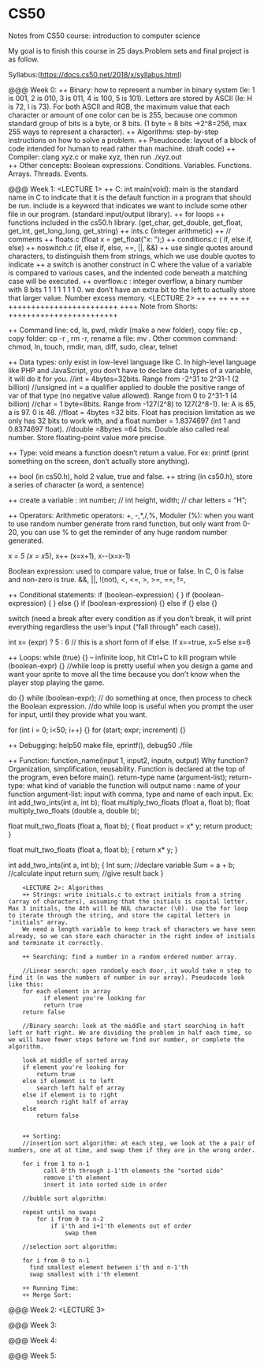 # CS50
Notes from CS50 course: introduction to computer science

My goal is to finish this course in 25 days.Problem sets and final project is as follow.

Syllabus:(https://docs.cs50.net/2018/x/syllabus.html)

@@@ Week 0: ++ Binary: how to represent a number in binary system (Ie: 1 is 001, 2 is 010, 3 is 011, 4 is 100, 5 is 101). Letters are stored by ASCII (Ie: H is 72, I is 73). For both ASCII and RGB, the maximum value that each character or amount of one color can be is 255, because one common standard group of bits is a byte, or 8 bits. (1 byte = 8 bits ->2^8=256, max 255 ways to represent a character).
            ++ Algorithms: step-by-step instructions on how to solve a problem.
            ++ Pseudocode: layout of a block of code intended for human to read rather than machine. (draft code)
            ++ Compiler: clang xyz.c or make xyz, then run ./xyz.out  
            ++ Other concepts: Boolean expressions. Conditions. Variables. Functions. Arrays. Threads. Events.

@@@ Week 1: <LECTURE 1>
            ++ C: int main(void): main is the standard name in C to indicate that it is the default function in a program               that should be run. include is a keyword that indicates we want to include some other file in our program.                   (standard input/output library).
            ++ for loops
            ++ functions included in the cs50.h library. (get_char, get_double, get_float, get_int, get_long_long,                       get_string)
            ++ ints.c (Integer arithmetic)
            ++ // comments
            ++ floats.c (float x = get_float("x: ");)
            ++ conditions.c ( if, else if, else)
            ++ noswitch.c (if, else if, else, ==, ||, &&)
            ++ use single quotes around characters, to distinguish them from strings, which we use double quotes to indicate
            ++ a switch is another construct in C where the value of a variable is compared to various cases, and the                   indented code beneath a matching case will be executed.
            ++  overflow.c : integer overflow, a binary number with 8 bits 1 1 1 1 1 1 1 0. we don’t have an extra bit to               the left to actually store that larger value. Number excess memory.
            <LECTURE 2>
            ++
            ++
            ++
            ++
            ++
++++++++++++++++++++++++
++++ Note from Shorts:
++++++++++++++++++++++++

++ Command line: cd, ls, pwd, mkdir (make a new folder), copy file: cp <source> <destination>, copy folder: cp -r <source> <destination>, rm -r, rename a file: mv <old name> <new name>.
Other common command: chmod, ln, touch, rmdir, man, diff, sudo, clear, telnet

++ Data types: only exist in low-level language like C. In high-level language like PHP and JavaScript, you don’t have to declare data types of a variable, it will do it for you.
//int = 4bytes=32bits. Range from -2^31 to 2^31-1 (2 billion)
//unsigned int = a qualifier applied to double the positive range of var of that type (no negative value allowed). Range from 0 to 2^31-1 (4 billion)
//char = 1 byte=8bits. Range from -127(2^8) to 127(2^8-1). Ie: A is 65, a is 97. 0 is 48.
//float = 4bytes =32 bits. Float has precision limitation as we only has 32 bits to work with, and a float number = 1.8374697 (int 1 and 0.8374697 float).
//double =8bytes =64 bits. Double also called real number. Store floating-point value more precise.

++ Type: void means a function doesn’t return a value. For ex: printf (print something on the screen, don’t actually store anything).

++ bool (in cs50.h), hold 2 value, true and false.
++ string (in cs50.h), store a series of character (a word, a sentence)

++ create a variable : int number; // int height, width; // char letters = “H”;


++ Operators:
Arithmetic operators: +, -,*,/,%, Moduler (%): when you want to use random number generate from rand function, but only want from 0-20, you can use % to get the reminder of any huge random number generated.

x *= 5 (x = x*5), x++ (x=x+1), x--(x=x-1)

Boolean expression: used to compare value, true or false. In C, 0 is false and non-zero is true. &&, ||, !(not), <, <=, >, >=, ==, !=,

++ Conditional statements:
if (boolean-expression) { }
if (boolean-expression) { }  else {}
if (boolean-expression) {} else if {} else {}

switch (need a break after every condition as if you don’t break, it will print everything regardless the user’s input (“fall through” each case)).

int x= (expr) ? 5 : 6 // this is a short form of if else. If x==true, x=5 else x=6

++ Loops:
while (true) {} – infinite loop, hit Ctrl+C to kill program
while (boolean-expr) {}
//while loop is pretty useful when you design a game and want your sprite to move all the time because you don’t know when the player stop playing the game.

do {} while (boolean-expr); // do something at once, then process to check the Boolean expression.
//do while loop is useful when you prompt the user for input, until they provide what you want.

for (int i = 0; i<50; i++) {}
for (start; expr; increment) {}

++ Debugging: help50 make file, eprintf(), debug50 ./file

++ Function: function_name(input 1, input2, inputn, output)
Why function? Organization, simplification, reusability.
Function is declared at the top of the program, even before main().
return-type name (argument-list);
return-type: what kind of variable the function will output
name : name of your function
argument-list: input with comma, type and name of each input.
Ex: int add_two_ints(int a, int b);
      float multiply_two_floats (float a, float b);
      float multiply_two_floats (double a, double b);

float mult_two_floats (float a, float b);
{
	float product = x* y;
	return product;
}

float mult_two_floats (float a, float b);
{
	return  x* y;
}

int add_two_ints(int a, int b);
{
	Int sum; //declare variable
	Sum = a + b; //calculate input
return sum; //give result back
}

        <LECTURE 2>: Algorithms
        ++ Strings: write initials.c to extract initials from a string (array of characters), assuming that the initials is capital letter. Max 3 initials, the 4th will be NUL character (\0). Use the for loop to iterate through the string, and store the capital letters in "initials" array.
        We need a length variable to keep track of characters we have seen already, so we can store each character in the right index of initials and terminate it correctly.

        ++ Searching: find a number in a random ordered number array.

        //Linear search: open randomly each door, it would take n step to find it (n was the numbers of number in our array). Pseudocode look like this:
        for each element in array
              if element you're looking for
              return true
        return false

        //Binary search: look at the middle and start searching in haft left or haft right. We are dividing the problem in half each time, so we will have fewer steps before we find our number, or complete the algorithm.

        look at middle of sorted array
        if element you're looking for
            return true
        else if element is to left
            search left half of array
        else if element is to right
            search right half of array
        else
            return false


        ++ Sorting:
        //insertion sort algorithm: at each step, we look at the a pair of numbers, one at at time, and swap them if they are in the wrong order.

        for i from 1 to n-1
              call 0'th through i-1'th elements the "sorted side"
              remove i'th element
              insert it into sorted side in order

        //bubble sort algorithm:

        repeat until no swaps
            for i from 0 to n-2
                if i'th and i+1'th elements out of order
                    swap them

        //selection sort algorithm:

        for i from 0 to n-1
          find smallest element between i'th and n-1'th
          swap smallest with i'th element

        ++ Running Time:
        ++ Merge Sort:




@@@ Week 2: <LECTURE 3>




@@@ Week 3:

@@@ Week 4:

@@@ Week 5:

